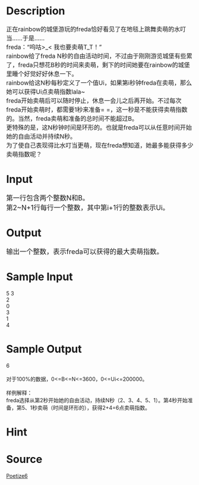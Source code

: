 
# Description

<div class="content"><p><span style="font-size: medium">正在rainbow的城堡游玩的freda恰好看见了在地毯上跳舞卖萌的水叮当……于是……<br/>
freda：“呜咕&gt;_&lt; 我也要卖萌T_T！”<br/>
rainbow给了freda N秒的自由活动时间，不过由于刚刚游览城堡有些累了，freda只想花B秒的时间来卖萌，剩下的时间她要在rainbow的城堡里睡个好觉好好休息一下。<br/>
rainbow给这N秒每秒定义了一个值Ui，如果第i秒钟freda在卖萌，那么她可以获得Ui点卖萌指数lala~<br/>
freda开始卖萌后可以随时停止，休息一会儿之后再开始。不过每次freda开始卖萌时，都需要1秒来准备= =，这一秒是不能获得卖萌指数的。当然，freda卖萌和准备的总时间不能超过B。<br/>
更特殊的是，这N秒钟时间是环形的。也就是freda可以从任意时间开始她的自由活动并持续N秒。<br/>
为了使自己表现得比水叮当更萌，现在freda想知道，她最多能获得多少卖萌指数呢？<br/>
</span></p></div>

# Input

<div class="content"><p><font size="4">第一行包含两个整数N和B。<br/>
第2~N+1行每行一个整数，其中第i+1行的整数表示Ui。<br/>
</font></p></div>

# Output

<div class="content"><p><font size="4">输出一个整数，表示freda可以获得的最大卖萌指数。<br/>
</font></p></div>

# Sample Input

<div class="content"><span class="sampledata">5 3<br/>
2<br/>
0<br/>
3<br/>
1<br/>
4<br/>
</span></div>

# Sample Output

<div class="content"><span class="sampledata">6<br/>
<br/>
对于100%的数据，0&lt;=B&lt;=N&lt;=3600，0&lt;=Ui&lt;=200000。<br/>
<br/>
样例解释：<br/>
freda选择从第2秒开始她的自由活动，持续N秒（2、3、4、5、1）。第4秒开始准备，第5、1秒卖萌（时间是环形的），获得2+4=6点卖萌指数。<br/>
</span></div>

# Hint

<div class="content"><p></p></div>

# Source

<div class="content"><p><a href="problemset.php?search=Poetize6">Poetize6</a></p></div>


